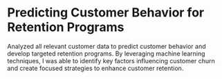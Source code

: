 # Predicting Customer Behavior for Retention Programs

Analyzed all relevant customer data to predict customer behavior and develop targeted retention programs. 
By leveraging machine learning techniques, I was able to identify key factors influencing customer churn and create focused strategies to enhance customer retention. 
